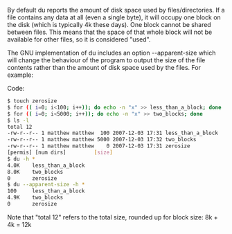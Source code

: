 By default du reports the amount of disk space used by files/directories.
If a file contains any data at all (even a single byte), it will occupy one
block on the disk (which is typically 4k these days). One block cannot be shared between files.
This means that the space of that whole block will not be available for other files, so it is considered "used".

The GNU implementation of du includes an option --apparent-size which will change
the behaviour of the program to output the size of the file contents rather than the
amount of disk space used by the files. For example:

Code:
```bash
$ touch zerosize
$ for (( i=0; i<100; i++)); do echo -n "x" >> less_than_a_block; done
$ for (( i=0; i<5000; i++)); do echo -n "x" >> two_blocks; done
$ ls -l
total 12
-rw-r--r-- 1 matthew matthew  100 2007-12-03 17:31 less_than_a_block
-rw-r--r-- 1 matthew matthew 5000 2007-12-03 17:32 two_blocks
-rw-r--r-- 1 matthew matthew    0 2007-12-03 17:31 zerosize
[permis] [num dirs]         [size]
$ du -h *
4.0K    less_than_a_block
8.0K    two_blocks
0       zerosize
$ du --apparent-size -h *
100     less_than_a_block
4.9K    two_blocks
0       zerosize
```

Note that "total 12" refers to the total size, rounded up for block size: 8k + 4k = 12k
